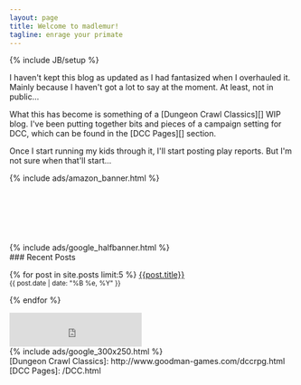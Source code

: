 ```yaml
---
layout: page
title: Welcome to madlemur!
tagline: enrage your primate
---
```

{% include JB/setup %}
<div class="row" markdown="1">
<div class="col-lg-8" markdown="1">
<div class="well well-sm" markdown="1">
I haven't kept this blog as updated as I had fantasized when I overhauled it. Mainly because I haven't got a lot to say at the moment. At least, not in public...

What this has become is something of a [Dungeon Crawl Classics][] WIP blog. I've been putting together bits and pieces of a campaign setting for DCC, which can be found in the [DCC Pages][] section.

Once I start running my kids through it, I'll start posting play reports. But I'm not sure when that'll start...
</div>
{% include ads/amazon_banner.html %}
</div>
<div class="col-lg-4" markdown="1">
<div class="well well-sm">
<div class="g-person" data-width="340" data-href="//plus.google.com/{{site.author.google_plus}}" data-layout="landscape" data-rel="author" style="height:106px;"></div>
</div>
<div class="well well-sm">{% include ads/google_halfbanner.html %}</div>
<div class="well well-sm" markdown="1">
### Recent Posts

{% for post in site.posts limit:5 %}
<a href="{{post.url}}">{{post.title}}</a><br />
<small>{{ post.date | date: "%B %e, %Y" }}<br />
<span class="g-commentcount" data-href="{{site.production_url}}{{post.url}}"></span>
</small>
<p />
{% endfor %}  
</div>
<div class="well well-sm"><iframe scrolling="no" style="border: 0; width: 234px; height: 60px;" src="http://coinurl.com/get.php?id=17619"></iframe></div>
<div class="well well-sm">{% include ads/google_300x250.html %}</div>
</div>
</div>
[Dungeon Crawl Classics]: http://www.goodman-games.com/dccrpg.html
[DCC Pages]: /DCC.html